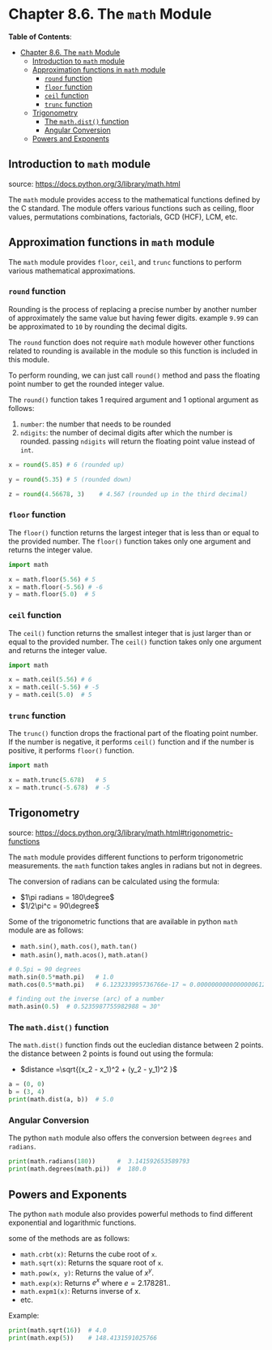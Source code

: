 # Chapter 8.6. The `math` Module

**Table of Contents**:

- [Chapter 8.6. The `math` Module](#chapter-86-the-math-module)
  - [Introduction to `math` module](#introduction-to-math-module)
  - [Approximation functions in `math` module](#approximation-functions-in-math-module)
    - [`round` function](#round-function)
    - [`floor` function](#floor-function)
    - [`ceil` function](#ceil-function)
    - [`trunc` function](#trunc-function)
  - [Trigonometry](#trigonometry)
    - [The `math.dist()` function](#the-mathdist-function)
    - [Angular Conversion](#angular-conversion)
  - [Powers and Exponents](#powers-and-exponents)

## Introduction to `math` module

source: <https://docs.python.org/3/library/math.html>

The `math` module provides access to the mathematical functions defined by the C
standard. The module offers various functions such as ceiling, floor values,
permutations combinations, factorials, GCD (HCF), LCM, etc.

## Approximation functions in `math` module

The `math` module provides `floor`, `ceil`, and `trunc` functions to perform
various mathematical approximations.

### `round` function

Rounding is the process of replacing a precise number by another number of
approximately the same value but having fewer digits. example `9.99` can be
approximated to `10` by rounding the decimal digits.

The `round` function does not require `math` module however other functions
related to rounding is available in the module so this function is included in
this module.

To perform rounding, we can just call `round()` method and pass the floating
point number to get the rounded integer value.

The `round()` function takes 1 required argument and 1 optional argument as
follows:

1. `number`: the number that needs to be rounded
2. `ndigits`: the number of decimal digits after which the number is rounded.
   passing `ndigits` will return the floating point value instead of `int`.

```python
x = round(5.85) # 6 (rounded up)

y = round(5.35) # 5 (rounded down)

z = round(4.56678, 3)    # 4.567 (rounded up in the third decimal)

```

### `floor` function

The `floor()` function returns the largest integer that is less than or equal to
the provided number. The `floor()` function takes only one argument and returns
the integer value.

```python
import math

x = math.floor(5.56) # 5
x = math.floor(-5.56) # -6
y = math.floor(5.0)  # 5
```

### `ceil` function

The `ceil()` function returns the smallest integer that is just larger than or
equal to the provided number. The `ceil()` function takes only one argument and
returns the integer value.

```python
import math

x = math.ceil(5.56) # 6
x = math.ceil(-5.56) # -5
y = math.ceil(5.0)  # 5
```

### `trunc` function

The `trunc()` function drops the fractional part of the floating point number.
If the number is negative, it performs `ceil()` function and if the number is
positive, it performs `floor()` function.

```python
import math

x = math.trunc(5.678)   # 5
x = math.trunc(-5.678)  # -5

```

## Trigonometry

source: <https://docs.python.org/3/library/math.html#trigonometric-functions>

The `math` module provides different functions to perform trigonometric
measurements. the `math` function takes angles in radians but not in degrees.

The conversion of radians can be calculated using the formula:

- $1\pi radians = 180\degree$
- $1/2\pi^c = 90\degree$

Some of the trigonometric functions that are available in python `math` module
are as follows:

- `math.sin()`, `math.cos()`, `math.tan()`
- `math.asin()`, `math.acos()`, `math.atan()`

```python
# 0.5pi = 90 degrees
math.sin(0.5*math.pi)   # 1.0
math.cos(0.5*math.pi)   # 6.123233995736766e-17 ≈ 0.00000000000000006123

# finding out the inverse (arc) of a number
math.asin(0.5)  # 0.5235987755982988 ≈ 30°
```

### The `math.dist()` function

The `math.dist()` function finds out the eucledian distance between 2 points.
the distance between 2 points is found out using the formula:

- $distance =\sqrt{(x_2 - x_1)^2 + (y_2 - y_1)^2 }$

```py
a = (0, 0)
b = (3, 4)
print(math.dist(a, b))  # 5.0
```

### Angular Conversion

The python `math` module also offers the conversion between `degrees` and
`radians`.

```py
print(math.radians(180))      #  3.141592653589793
print(math.degrees(math.pi))  #  180.0
```

## Powers and Exponents

The python `math` module also provides powerful methods to find different
exponential and logarithmic functions.

some of the methods are as follows:

- `math.crbt(x)`: Returns the cube root of `x`.
- `math.sqrt(x)`: Returns the square root of `x`.
- `math.pow(x, y)`: Returns the value of $x^y$.
- `math.exp(x)`: Returns $e^x$ where $e=2.178281..$
- `math.expm1(x)`: Returns inverse of x.
- etc.

Example:

```py
print(math.sqrt(16))  # 4.0
print(math.exp(5))    # 148.4131591025766
```
